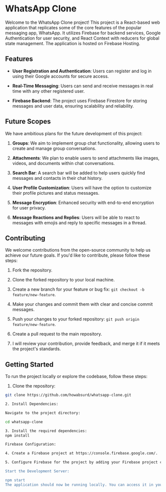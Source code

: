 # WhatsApp Clone

Welcome to the WhatsApp Clone project! This project is a React-based web application that replicates some of the core features of the popular messaging app, WhatsApp. It utilizes Firebase for backend services, Google Authentication for user security, and React Context with reducers for global state management. The application is hosted on Firebase Hosting.

## Features

- **User Registration and Authentication**: Users can register and log in using their Google accounts for secure access.

- **Real-Time Messaging**: Users can send and receive messages in real time with any other registered user.

- **Firebase Backend**: The project uses Firebase Firestore for storing messages and user data, ensuring scalability and reliability.

## Future Scopes

We have ambitious plans for the future development of this project:

1. **Groups**: We aim to implement group chat functionality, allowing users to create and manage group conversations.

2. **Attachments**: We plan to enable users to send attachments like images, videos, and documents within chat conversations.

3. **Search Bar**: A search bar will be added to help users quickly find messages and contacts in their chat history.

4. **User Profile Customization**: Users will have the option to customize their profile pictures and status messages.

5. **Message Encryption**: Enhanced security with end-to-end encryption for user privacy.

6. **Message Reactions and Replies**: Users will be able to react to messages with emojis and reply to specific messages in a thread.

## Contributing

We welcome contributions from the open-source community to help us achieve our future goals. If you'd like to contribute, please follow these steps:

1. Fork the repository.

2. Clone the forked repository to your local machine.

3. Create a new branch for your feature or bug fix: `git checkout -b feature/new-feature`.

4. Make your changes and commit them with clear and concise commit messages.

5. Push your changes to your forked repository: `git push origin feature/new-feature`.

6. Create a pull request to the main repository.

7. I will review your contribution, provide feedback, and merge it if it meets the project's standards.

## Getting Started

To run the project locally or explore the codebase, follow these steps:

1. Clone the repository:

```bash
git clone https://github.com/howabsurd/whatsapp-clone.git

2. Install Dependencies:

Navigate to the project directory:

cd whatsapp-clone

3. Install the required dependencies:
npm install

Firebase Configuration:

4. Create a Firebase project at https://console.firebase.google.com/.

5. Configure Firebase for the project by adding your Firebase project credentials to the project's configuration file.

Start the Development Server:

npm start
The application should now be running locally. You can access it in your web browser at http://localhost:3000.
